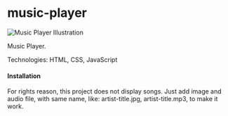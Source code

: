 # music-player

![Music Player Illustration](https://cdn.dribbble.com/users/3932559/screenshots/15868528/media/536787e2087950dacf355a3e80bdc098.jpg "Music Player Illustration")

Music Player.  

Technologies: HTML, CSS, JavaScript

#### Installation 

For rights reason, this project does not display songs.
Just add image and audio file, with same name, like: artist-title.jpg, artist-title.mp3, to make it work.
